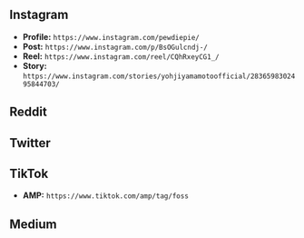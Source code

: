 ## Instagram
- **Profile:** `https://www.instagram.com/pewdiepie/`
- **Post:** `https://www.instagram.com/p/BsOGulcndj-/`
- **Reel:** `https://www.instagram.com/reel/CQhRxeyCG1_/`
- **Story:** `https://www.instagram.com/stories/yohjiyamamotoofficial/2836598302495844703/`

## Reddit

## Twitter

## TikTok
- **AMP:** `https://www.tiktok.com/amp/tag/foss`

## Medium
